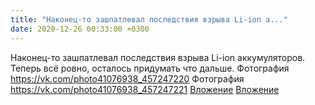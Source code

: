 ```yaml
---
title: "Наконец-то зашпатлевал последствия взрыва Li-ion а..."
date: 2020-12-26 00:33:00 +0300
---
```


Наконец-то зашпатлевал последствия взрыва Li-ion аккумуляторов. Теперь всё ровно, осталось придумать что дальше.
Фотография
<a class="vk-attach" href="https://vk.com/photo41076938_457247220">https://vk.com/photo41076938_457247220</a>
Фотография
<a class="vk-attach" href="https://vk.com/photo41076938_457247221">https://vk.com/photo41076938_457247221</a>
<a class="vk-attach" href="https://vk.com/photo41076938_457247220">Вложение</a>
<a class="vk-attach" href="https://vk.com/photo41076938_457247221">Вложение</a>

